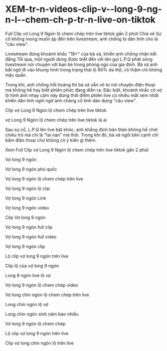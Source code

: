 # XEM-tr-n-videos-clip-v--long-9-ng-n-l--chem-ch-p-tr-n-live-on-tiktok

Full Clip vợ Long 9 Ngón lộ chem chép trên live tiktok gần 2 phút
Chia sẻ
Sự cố không mong muốn ập đến trên livestream, anh chồng bị dân tình cho là "câu view".


Livestream đúng khoảnh khắc "18+" của bà xã, khiến anh chồng nhận kết đắng
Tối qua, một người dùng được biết đến với tên gọi L.P.Q phát sóng livestream nói chuyện với bạn bè trong phòng ngủ của gia đình. Bà xã anh bất ngờ đi vào khung hình trong trạng thái lộ 80% da thịt, cô thậm chí không mặc quần.

Trong khi, anh chồng hốt hoảng thì bà xã vẫn vô tư nói chuyện điện thoại mà không hề hay biết phiền phức đang diễn ra. Đặc biệt, khoảnh khắc cô vợ lộ hình ảnh nhạy cảm này đúng thời điểm phiên live có nhiều mắt xem nhất khiến dân tình nghi ngờ anh chàng cố tình dàn dựng "câu view".

Clip vợ Long 9 Ngón lộ chem chép trên live tiktok



vợ Long 9 Ngón lộ chem chép trên live tiktok là ai

Sau sự cố, L.P.Q lên live bật khóc, anh khẳng định bản thân không hề chơi chiêu trò mà chỉ là "tai nạn" mà thôi. Trong khi đó, bà xã ngồi bên cạnh chỉ bấm điện thoại chứ không có ý kiến gì thêm.

Xem Full Clip vợ Long 9 Ngón lộ chem chép trên live tiktok gần 2 phút

Vợ long 9 ngón

Vợ long 9 ngón phú quốc

Vợ long 9 ngón lộ chem chép trên live

Vợ long 9 ngón lộ clip

Vợ long 9 ngón Link

Vợ long 9 ngón video

Clip Vợ long 9 ngón

Vợ long 9 ngón full clip

Vợ long 9 ngón full video

Vợ long 9 ngón clip

Lộ clip vợ long 9 ngón trên live

Clip lộ của vợ long 9 ngón

Long 9 ngón live lộ vợ

Vợ long 9 ngón lộ chem chép video

Vợ long chín ngón lộ chem chép trên live

Long chín ngón lộ vợ

Long chín ngón sinh năm bảo nhiều

Vơ long 9 ngón lộ chem chép

Lộ clip vợ long 9 ngón trên live

Clip vợ long chín ngón lộ trên live
